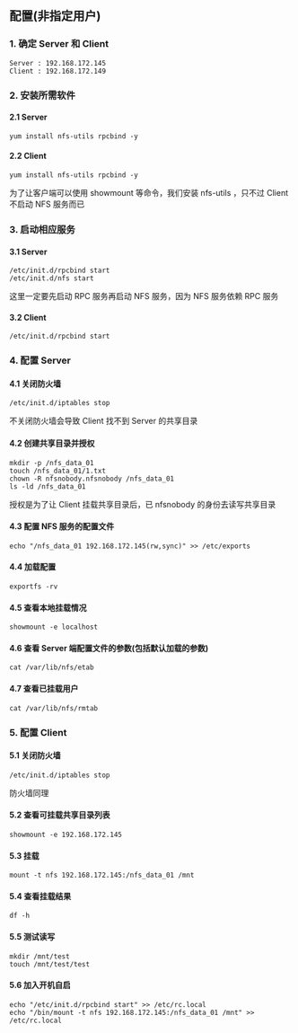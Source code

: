 ## 配置(非指定用户)
### 1. 确定 Server 和 Client
	Server : 192.168.172.145
    Client : 192.168.172.149
### 2. 安装所需软件
#### 2.1 Server
	yum install nfs-utils rpcbind -y
#### 2.2 Client
	yum install nfs-utils rpcbind -y
为了让客户端可以使用 showmount 等命令，我们安装 nfs-utils ，只不过 Client 不启动 NFS 服务而已 
### 3. 启动相应服务
#### 3.1 Server
	/etc/init.d/rpcbind start
	/etc/init.d/nfs start
这里一定要先启动 RPC 服务再启动 NFS 服务，因为 NFS 服务依赖 RPC 服务
#### 3.2 Client
	/etc/init.d/rpcbind start
### 4. 配置 Server
#### 4.1 关闭防火墙
	/etc/init.d/iptables stop
不关闭防火墙会导致 Client 找不到 Server 的共享目录
#### 4.2 创建共享目录并授权
	mkdir -p /nfs_data_01
    touch /nfs_data_01/1.txt
    chown -R nfsnobody.nfsnobody /nfs_data_01
    ls -ld /nfs_data_01
授权是为了让 Client 挂载共享目录后，已 nfsnobody 的身份去读写共享目录
#### 4.3 配置 NFS 服务的配置文件
	echo "/nfs_data_01 192.168.172.145(rw,sync)" >> /etc/exports
#### 4.4 加载配置
	exportfs -rv
#### 4.5 查看本地挂载情况
	showmount -e localhost
#### 4.6 查看 Server 端配置文件的参数(包括默认加载的参数)
	cat /var/lib/nfs/etab
#### 4.7 查看已挂载用户
	cat /var/lib/nfs/rmtab
### 5. 配置 Client
#### 5.1 关闭防火墙
	/etc/init.d/iptables stop
防火墙同理
#### 5.2 查看可挂载共享目录列表
	showmount -e 192.168.172.145
#### 5.3 挂载
	mount -t nfs 192.168.172.145:/nfs_data_01 /mnt
#### 5.4 查看挂载结果
	df -h
#### 5.5 测试读写
	mkdir /mnt/test
	touch /mnt/test/test
#### 5.6 加入开机自启
	echo "/etc/init.d/rpcbind start" >> /etc/rc.local
    echo "/bin/mount -t nfs 192.168.172.145:/nfs_data_01 /mnt" >> /etc/rc.local